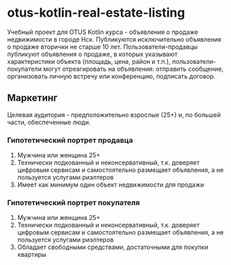 # otus-kotlin-real-estate-listing
Учебный проект для OTUS Kotlin курса - объявления о продаже недвижимости в городе Нск. Публикуются исключительно объявления о продаже вторички не старше 10 лет. Пользователи-продавцы публикуют объявления о продаже, в которых указывают характеристики объекта (площадь, цена, район и т.п.), пользователи-покупатели могут отреагировать на объявления: отправить сообщение, организовать личную встречу или конференцию, подписать договор.
## Маркетинг
Целевая аудитория - предположительно взрослые (25+) и, по большей части, обеспеченные люди. 
### Гипотетический портрет продавца
1. Мужчина или женщина 25+
2. Технически подкованный и неконсервативный, т.к. доверяет цифровым сервисам и самостоятельно размещает объявления, а не пользуется услугами риэлтеров
3. Имеет как минимум один объект недвижимости для продажи
### Гипотетический портрет покупателя
1. Мужчина или женщина 25+
2. Технически подкованный и неконсервативный, т.к. доверяет цифровым сервисам и самостоятельно размещает объявления, а не пользуется услугами риэлтеров
3. Обладает свободными средствами, достаточными для покупки квартиры
